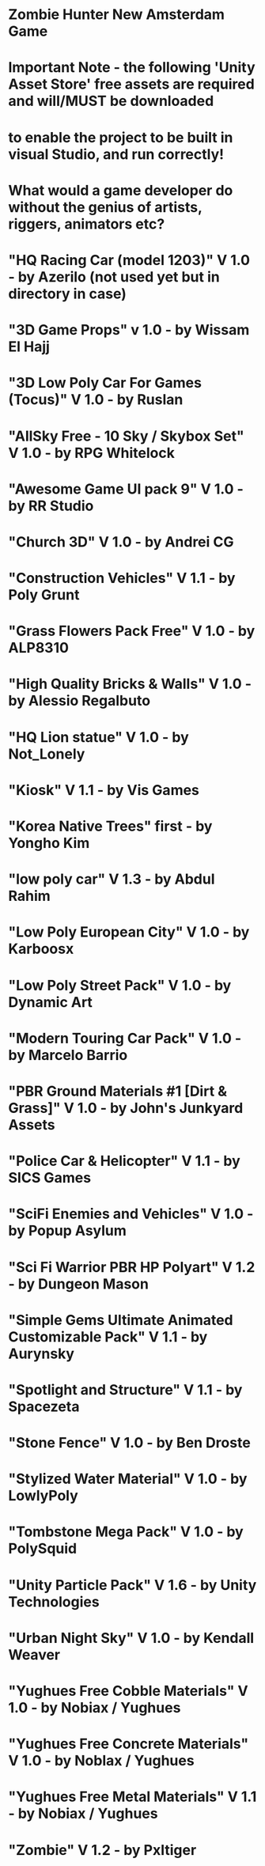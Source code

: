 # Zombie Hunter New Amsterdam Game

# Important Note - the following 'Unity Asset Store' free assets are required and will/MUST be downloaded
# to enable the project to be built in visual Studio, and run correctly!
#
#       What would a game developer do without the genius of artists, riggers, animators etc? 
#
#       "HQ Racing Car (model 1203)"                        V 1.0 - by Azerilo       (not used yet but in directory in case)
#
#       "3D Game Props"                                     v 1.0 - by Wissam El Hajj
#       "3D Low Poly Car For Games (Tocus)"                 V 1.0 - by Ruslan
#       "AllSky Free - 10 Sky / Skybox Set"                 V 1.0 - by RPG Whitelock
#       "Awesome Game UI pack 9"                            V 1.0 - by RR Studio
#       "Church 3D"                                         V 1.0 - by Andrei CG
#       "Construction Vehicles"                             V 1.1 - by Poly Grunt
#       "Grass Flowers Pack Free"                           V 1.0 - by ALP8310  
#       "High Quality Bricks & Walls"                       V 1.0 - by Alessio Regalbuto
#       "HQ Lion statue"                                    V 1.0 - by Not_Lonely
#       "Kiosk"                                             V 1.1 - by Vis Games
#       "Korea Native Trees"                                first - by Yongho Kim     
#       "low poly car"                                      V 1.3 - by Abdul Rahim
#       "Low Poly European City"                            V 1.0 - by Karboosx   
#       "Low Poly Street Pack"                              V 1.0 - by Dynamic Art
#       "Modern Touring Car Pack"                           V 1.0 - by Marcelo Barrio
#       "PBR Ground Materials #1 [Dirt & Grass]"            V 1.0 - by John's Junkyard Assets
#       "Police Car & Helicopter"                           V 1.1 - by SICS Games 
#       "SciFi Enemies and Vehicles"                        V 1.0 - by Popup Asylum
#       "Sci Fi Warrior PBR HP Polyart"                     V 1.2 - by Dungeon Mason
#       "Simple Gems Ultimate Animated Customizable Pack"   V 1.1 - by Aurynsky 
#       "Spotlight and Structure"                           V 1.1 - by Spacezeta
#       "Stone Fence"                                       V 1.0 - by Ben Droste 
#       "Stylized Water Material"                           V 1.0 - by LowlyPoly
#       "Tombstone Mega Pack"                               V 1.0 - by PolySquid
#       "Unity Particle Pack"                               V 1.6 - by Unity Technologies
#       "Urban Night Sky"                                   V 1.0 - by Kendall Weaver
#       "Yughues Free Cobble Materials"                     V 1.0 - by Nobiax / Yughues
#       "Yughues Free Concrete Materials"                   V 1.0 - by Noblax / Yughues
#       "Yughues Free Metal Materials"                      V 1.1 - by Nobiax / Yughues
#       "Zombie"                                            V 1.2 - by PxItiger                                     
#
#
#
#
#
#
#
#
#
#
#
#
#
#
#
#
#
#
#
#
#
